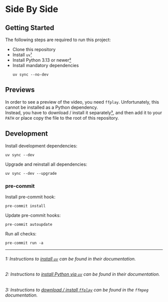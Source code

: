 # Side By Side

## Getting Started

The following steps are required to run this project:

* Clone this repository
* Install `uv`[¹](#1-instructions-to-install-uv-can-be-found-in-their-documentation)
* Install Python 3.13 or newer[²](#2-instructions-to-install-python-via-uv-can-be-found-in-their-documentation)
* Install mandatory dependencies
  ```shell
  uv sync --no-dev
  ```

## Previews

In order to see a preview of the video, you need `ffplay`.
Unfortunately, this cannot be installed as a Python dependency. \
Instead, you have to download / install it separately[³](#2-instructions-to-install-python-via-uv-can-be-found-in-their-documentation),
and then add it to your `PATH` or place copy the file to the root of this repository.

## Development

Install development dependencies:

```shell
uv sync --dev
```

Upgrade and reinstall all dependencies:

```shell
uv sync --dev --upgrade
```

### pre-commit

Install pre-commit hook:

```shell
pre-commit install
```

Update pre-commit hooks:

```shell
pre-commit autoupdate
```

Run all checks:

```shell
pre-commit run -a
```

---

###### 1: Instructions to [install `uv`](https://docs.astral.sh/uv/getting-started/installation) can be found in their documentation.

###### 2: Instructions to [install Python via `uv`](https://docs.astral.sh/uv/guides/install-python) can be found in their documentation.

###### 3: Instructions to [download / install `ffplay`](https://ffmpeg.org/download.html) can be found in the `ffmpeg` documentation.
